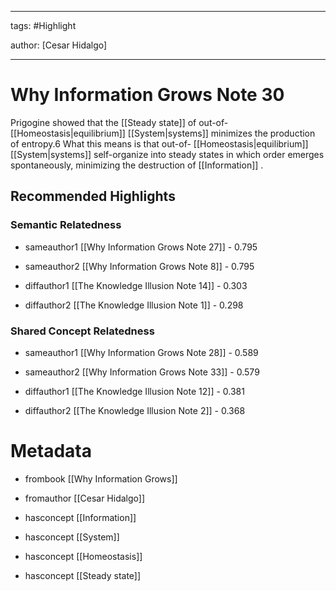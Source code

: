 




---

tags: #Highlight

author: [Cesar Hidalgo]

---
# Why Information Grows Note 30




Prigogine showed that the  [[Steady state]]  of out-of- [[Homeostasis|equilibrium]]   [[System|systems]]  minimizes the production of entropy.6 What this means is that out-of- [[Homeostasis|equilibrium]]   [[System|systems]]  self-organize into steady states in which order emerges spontaneously, minimizing the destruction of  [[Information]] .


## Recommended Highlights

### Semantic Relatedness


- sameauthor1 [[Why Information Grows Note 27]] - 0.795

- sameauthor2 [[Why Information Grows Note 8]] - 0.795

- diffauthor1 [[The Knowledge Illusion Note 14]] - 0.303

- diffauthor2 [[The Knowledge Illusion Note 1]] - 0.298
### Shared Concept Relatedness


- sameauthor1 [[Why Information Grows Note 28]] - 0.589

- sameauthor2 [[Why Information Grows Note 33]] - 0.579

- diffauthor1 [[The Knowledge Illusion Note 12]] - 0.381

- diffauthor2 [[The Knowledge Illusion Note 2]] - 0.368
# Metadata


- frombook [[Why Information Grows]]

- fromauthor [[Cesar Hidalgo]]

- hasconcept [[Information]]

- hasconcept [[System]]

- hasconcept [[Homeostasis]]

- hasconcept [[Steady state]]